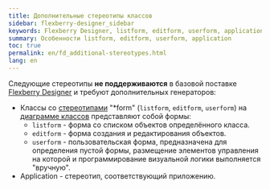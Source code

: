 ```yaml
---
title: Дополнительные стереотипы классов
sidebar: flexberry-designer_sidebar
keywords: Flexberry Designer, listform, editform, userform, application, стереотип
summary: Особенности listform, editform, userform, application
toc: true
permalink: en/fd_additional-stereotypes.html
lang: en
---
```


Следующие стереотипы **не поддерживаются** в базовой поставке [Flexberry Designer](fd_landing_page.html) и требуют дополнительных генераторов:

* Классы со [стереотипами](fd_key-concepts.html) "*form" (`listform`, `editform`, `userform`) на [диаграмме классов](fd_class-diagram.html) представляют собой формы:
    * `listform` - форма со списком объектов определённого класса.
    * `editform` - форма создания и редактирования объектов.
    * `userform` - пользовательская форма, предназначена для определения пустой формы, размещение элементов управления на которой и программирование визуальной логики выполняется "вручную".
* Application - стереотип, соответствующий приложению.
